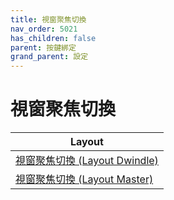 ```yaml
---
title: 視窗聚焦切換
nav_order: 5021
has_children: false
parent: 按鍵綁定
grand_parent: 設定
---
```



# 視窗聚焦切換


| Layout |
| --- |
| [視窗聚焦切換 (Layout Dwindle)](https://samwhelp.github.io/note-about-ultramarine-hyprland/read/config/keybind/layout/dwindle/window-focus.html) |
| [視窗聚焦切換 (Layout Master)](https://samwhelp.github.io/note-about-ultramarine-hyprland/read/config/keybind/layout/master/window-focus.html) |
